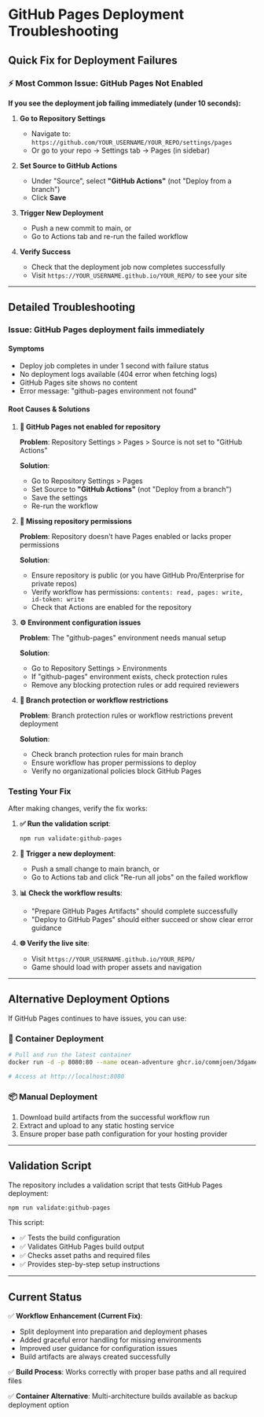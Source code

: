 # GitHub Pages Deployment Troubleshooting

## Quick Fix for Deployment Failures

### ⚡ Most Common Issue: GitHub Pages Not Enabled

**If you see the deployment job failing immediately (under 10 seconds):**

1. **Go to Repository Settings**
   - Navigate to: `https://github.com/YOUR_USERNAME/YOUR_REPO/settings/pages`
   - Or go to your repo → Settings tab → Pages (in sidebar)

2. **Set Source to GitHub Actions**
   - Under "Source", select **"GitHub Actions"** (not "Deploy from a branch")
   - Click **Save**

3. **Trigger New Deployment**
   - Push a new commit to main, or
   - Go to Actions tab and re-run the failed workflow

4. **Verify Success**
   - Check that the deployment job now completes successfully
   - Visit `https://YOUR_USERNAME.github.io/YOUR_REPO/` to see your site

---

## Detailed Troubleshooting

### Issue: GitHub Pages deployment fails immediately

#### Symptoms
- Deploy job completes in under 1 second with failure status
- No deployment logs available (404 error when fetching logs)
- GitHub Pages site shows no content
- Error message: "github-pages environment not found"

#### Root Causes & Solutions

1. **🔧 GitHub Pages not enabled for repository**
   
   **Problem**: Repository Settings > Pages > Source is not set to "GitHub Actions"
   
   **Solution**:
   - Go to Repository Settings > Pages
   - Set Source to **"GitHub Actions"** (not "Deploy from a branch")
   - Save the settings
   - Re-run the workflow

2. **🔐 Missing repository permissions**
   
   **Problem**: Repository doesn't have Pages enabled or lacks proper permissions
   
   **Solution**:
   - Ensure repository is public (or you have GitHub Pro/Enterprise for private repos)
   - Verify workflow has permissions: `contents: read, pages: write, id-token: write`
   - Check that Actions are enabled for the repository

3. **⚙️ Environment configuration issues**
   
   **Problem**: The "github-pages" environment needs manual setup
   
   **Solution**:
   - Go to Repository Settings > Environments
   - If "github-pages" environment exists, check protection rules
   - Remove any blocking protection rules or add required reviewers

4. **📝 Branch protection or workflow restrictions**
   
   **Problem**: Branch protection rules or workflow restrictions prevent deployment
   
   **Solution**:
   - Check branch protection rules for main branch
   - Ensure workflow has proper permissions to deploy
   - Verify no organizational policies block GitHub Pages

### Testing Your Fix

After making changes, verify the fix works:

1. **✅ Run the validation script**:
   ```bash
   npm run validate:github-pages
   ```

2. **🔄 Trigger a new deployment**:
   - Push a small change to main branch, or
   - Go to Actions tab and click "Re-run all jobs" on the failed workflow

3. **📊 Check the workflow results**:
   - "Prepare GitHub Pages Artifacts" should complete successfully
   - "Deploy to GitHub Pages" should either succeed or show clear error guidance

4. **🌐 Verify the live site**:
   - Visit `https://YOUR_USERNAME.github.io/YOUR_REPO/`
   - Game should load with proper assets and navigation

---

## Alternative Deployment Options

If GitHub Pages continues to have issues, you can use:

### 🐳 Container Deployment
```bash
# Pull and run the latest container
docker run -d -p 8080:80 --name ocean-adventure ghcr.io/commjoen/3dgame:latest

# Access at http://localhost:8080
```

### 📦 Manual Deployment
1. Download build artifacts from the successful workflow run
2. Extract and upload to any static hosting service
3. Ensure proper base path configuration for your hosting provider

---

## Validation Script

The repository includes a validation script that tests GitHub Pages deployment:

```bash
npm run validate:github-pages
```

This script:
- ✅ Tests the build configuration
- ✅ Validates GitHub Pages build output  
- ✅ Checks asset paths and required files
- ✅ Provides step-by-step setup instructions

---

## Current Status

✅ **Workflow Enhancement (Current Fix)**:
- Split deployment into preparation and deployment phases
- Added graceful error handling for missing environments
- Improved user guidance for configuration issues
- Build artifacts are always created successfully

✅ **Build Process**: Works correctly with proper base paths and all required files

✅ **Container Alternative**: Multi-architecture builds available as backup deployment option